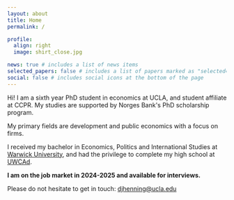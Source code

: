 ```yaml
---
layout: about
title: Home
permalink: /

profile:
  align: right
  image: shirt_close.jpg

news: true # includes a list of news items
selected_papers: false # includes a list of papers marked as "selected={true}"
social: false # includes social icons at the bottom of the page
---
```

Hi! I am a sixth year PhD student in economics at UCLA, and student affiliate at CCPR. My studies are supported by Norges Bank's PhD scholarship program.

My primary fields are development and public economics with a focus on firms.

I received my bachelor in Economics, Politics and International Studies at [Warwick University](https://warwick.ac.uk/fac/soc/economics/), and had the privilege to complete my high school at [UWCAd](https://www.uwcad.it/).

**I am on the job market in 2024-2025 and available for interviews.**

Please do not hesitate to get in touch: [djhenning@ucla.edu](mailto:djhenning@g.ucla.edu)